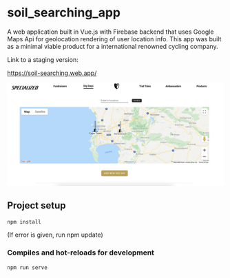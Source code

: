 # soil_searching_app

A web application built in Vue.js with Firebase backend that uses Google Maps Api for geolocation rendering of user location info. This app was built as a minimal viable product for a international renowned cycling company.  

Link to a staging version:

https://soil-searching.web.app/

![alt text](https://github.com/KylevanHeerden/soil_searching/blob/main/soil_searching_screenshot.png)

## Project setup
```
npm install 
```
(If error is given, run npm update)

### Compiles and hot-reloads for development
```
npm run serve
```
